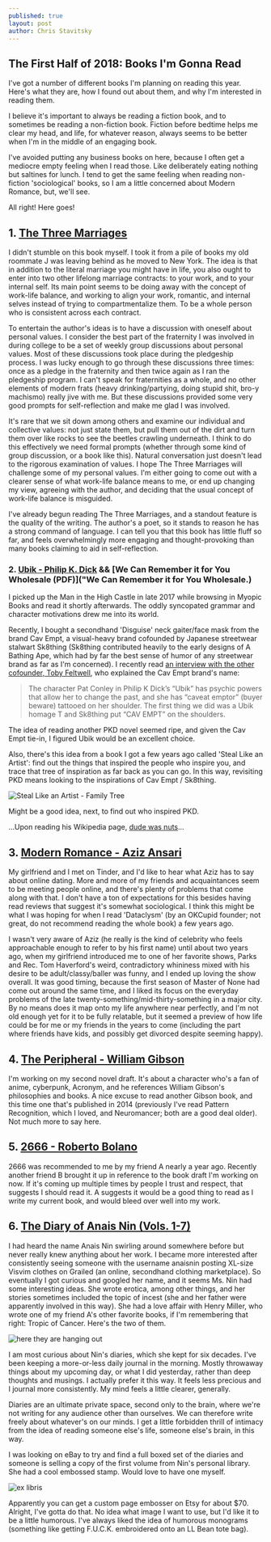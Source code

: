 ```yaml
---
published: true
layout: post
author: Chris Stavitsky
---
```

## The First Half of 2018: Books I'm Gonna Read

I've got a number of different books I'm planning on reading this year. Here's what they are, how I found out about them, and why I'm interested in reading them.

I believe it's important to always be reading a fiction book, and to sometimes be reading a non-fiction book. Fiction before bedtime helps me clear my head, and life, for whatever reason, always seems to be better when I'm in the middle of an engaging book.

I've avoided putting any business books on here, because I often get a mediocre empty feeling when I read those. Like deliberately eating nothing but saltines for lunch. I tend to get the same feeling when reading non-fiction 'sociological' books, so I am a little concerned about Modern Romance, but, we'll see.

All right! Here goes!

## 1. [The Three Marriages](https://www.amazon.com/Three-Marriages-Reimagining-Work-Relationship/dp/159448435X)

I didn't stumble on this book myself. I took it from a pile of books my old roommate J was leaving behind as he moved to New York. The idea is that in addition to the literal marriage you might have in life, you also ought to enter into two other lifelong marriage contracts: to your work, and to your internal self. Its main point seems to be doing away with the concept of work-life balance, and working to align your work, romantic, and internal selves instead of trying to compartmentalize them. To be a whole person who is consistent across each contract.

To entertain the author's ideas is to have a discussion with oneself about personal values. I consider the best part of the fraternity I was involved in during college to be a set of weekly group discussions about personal values. Most of these discussions took place during the pledgeship process. I was lucky enough to go through these discussions three times: once as a pledge in the fraternity and then twice again as I ran the pledgeship program. I can't speak for fraternities as a whole, and no other elements of modern frats (heavy drinking/partying, doing stupid shit, bro-y machismo) really jive with me. But these discussions provided some very good prompts for self-reflection and make me glad I was involved.

It's rare that we sit down among others and examine our individual and collective values: not just state them, but pull them out of the dirt and turn them over like rocks to see the beetles crawling underneath. I think to do this effectively we need formal prompts (whether through some kind of group discussion, or a book like this). Natural conversation just doesn't lead to the rigorous examination of values. I hope The Three Marriages will challenge some of my personal values. I'm either going to come out with a clearer sense of what work-life balance means to me, or end up changing my view, agreeing with the author, and deciding that the usual concept of work-life balance is misguided.

I've already begun reading The Three Marriages, and a standout feature is the quality of the writing. The author's a poet, so it stands to reason he has a strong command of language. I can tell you that this book has little fluff so far, and feels overwhelmingly more engaging and thought-provoking than many books claiming to aid in self-reflection.

### 2. [Ubik - Philip K. Dick](https://www.amazon.com/Ubik-Philip-K-Dick/dp/0547572298) && [We Can Remember it for You Wholesale (PDF)]("We Can Remember it for You Wholesale.)

I picked up the Man in the High Castle in late 2017 while browsing in Myopic Books and read it shortly afterwards. The oddly syncopated grammar and character motivations drew me into its world.

Recently, I bought a secondhand 'Disguise' neck gaiter/face mask from the brand Cav Empt, a visual-heavy brand cofounded by Japanese streetwear stalwart Sk8thing (Sk8thing contributed heavily to the early designs of A Bathing Ape, which had by far the best sense of humor of any streetwear brand as far as I'm concerned). I recently read [an interview with the other cofounder, Toby Feltwell](http://www.dazeddigital.com/fashion/article/31437/1/cav-empt-discuss-streetwear-grime-and-anonymity), who explained the Cav Empt brand's name: 

> The character Pat Conley in Philip K Dick’s “Ubik” has psychic powers that allow her to change the past, and she has “caveat emptor” (buyer beware) tattooed on her shoulder. The first thing we did was a Ubik homage T and Sk8thing put “CAV EMPT” on the shoulders.

The idea of reading another PKD novel seemed ripe, and given the Cav Empt tie-in, I figured Ubik would be an excellent choice.

Also, there's this idea from a book I got a few years ago called 'Steal Like an Artist': find out the things that inspired the people who inspire you, and trace that tree of inspiration as far back as you can go. In this way, revisiting PKD means looking to the inspirations of Cav Empt / Sk8thing.

![Steal Like an Artist - Family Tree](https://raw.githubusercontent.com/cstavitsky/cstavitsky.github.io/master/_posts/steal_like_artist_family_tree.jpg)

Might be a good idea, next, to find out who inspired PKD. 

...Upon reading his Wikipedia page, [dude was nuts](https://en.wikipedia.org/wiki/Philip_K._Dick#Paranormal_experiences_and_mental_health_issues)...


## 3. [Modern Romance - Aziz Ansari](https://www.amazon.com/Modern-Romance-Aziz-Ansari/dp/0143109251)

My girlfriend and I met on Tinder, and I'd like to hear what Aziz has to say about online dating. More and more of my friends and acquaintances seem to be meeting people online, and there's plenty of problems that come along with that. I don't have a ton of expectations for this besides having read reviews that suggest it's somewhat sociological. I think this might be what I was hoping for when I read 'Dataclysm' (by an OKCupid founder; not great, do not recommend reading the whole book) a few years ago.

I wasn't very aware of Aziz (he really is the kind of celebrity who feels approachable enough to refer to by his first name) until about two years ago, when my girlfriend introduced me to one of her favorite shows, Parks and Rec. Tom Haverford's weird, contradictory whininess mixed with his desire to be adult/classy/baller was funny, and I ended up loving the show overall. It was good timing, because the first season of Master of None had come out around the same time, and I liked its focus on the everyday problems of the late twenty-something/mid-thirty-something in a major city. By no means does it map onto my life anywhere near perfectly, and I'm not old enough yet for it to be fully relatable, but it seemed a preview of how life could be for me or my friends in the years to come (including the part where friends have kids, and possibly get divorced despite seeming happy). 

## 4. [The Peripheral - William Gibson](https://www.amazon.com/Peripheral-William-Gibson/dp/0425276236)

I'm working on my second novel draft. It's about a character who's a fan of anime, cyberpunk, Acronym, and he references William Gibson's philosophies and books. A nice excuse to read another Gibson book, and this time one that's published in 2014 (previously I've read Pattern Recognition, which I loved, and Neuromancer; both are a good deal older). Not much more to say here.

## 5. [2666 - Roberto Bolano](https://www.amazon.com/2666-Novel-Roberto-Bola%C3%B1o/dp/0312429215/)

2666 was recommended to me by my friend A nearly a year ago. Recently another friend B brought it up in reference to the book draft I'm working on now. If it's coming up multiple times by people I trust and respect, that suggests I should read it. A suggests it would be a good thing to read as I write my current book, and would bleed over well into my work.

## 6. [The Diary of Anais Nin (Vols. 1-7)](https://www.amazon.com/gp/product/B011M9IRT8/ref=series_rw_dp_sw)

I had heard the name Anais Nin swirling around somewhere before but never really knew anything about her work. I became more interested after consistently seeing someone with the username anaisnin posting XL-size Visvim clothes on Grailed (an online, secondhand clothing marketplace). So eventually I got curious and googled her name, and it seems Ms. Nin had some interesting ideas. She wrote erotica, among other things, and her stories sometimes included the topic of incest (she and her father were apparently involved in this way). She had a love affair with Henry Miller, who wrote one of my friend A's other favorite books, if I'm remembering that right: Tropic of Cancer. Here's the two of them.

![here they are hanging out](https://raw.githubusercontent.com/cstavitsky/cstavitsky.github.io/master/_posts/anais_nin_henry_miller.jpg)

I am most curious about Nin's diaries, which she kept for six decades. I've been keeping a more-or-less daily journal in the morning. Mostly throwaway things about my upcoming day, or what I did yesterday, rather than deep thoughts and musings. I actually prefer it this way. It feels less precious and I journal more consistently. My mind feels a little clearer, generally.

Diaries are an ultimate private space, second only to the brain, where we're not writing for any audience other than ourselves. We can therefore write freely about whatever's on our minds. I get a little forbidden thrill of intimacy from the idea of reading someone else's life, someone else's brain, in this way.

I was looking on eBay to try and find a full boxed set of the diaries and someone is selling a copy of the first volume from Nin's personal library. She had a cool embossed stamp. Would love to have one myself.

![ex libris](https://raw.githubusercontent.com/cstavitsky/cstavitsky.github.io/master/_posts/anais_nin_ex_libris.jpg)

Apparently you can get a custom page embosser on Etsy for about $70. Alright, I've gotta do that. No idea what image I want to use, but I'd like it to be a little humorous. I've always liked the idea of humorous monograms (something like getting F.U.C.K. embroidered onto an LL Bean tote bag).


